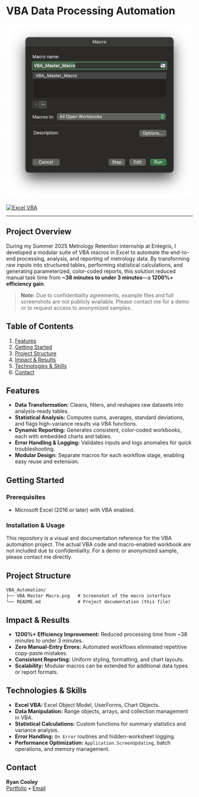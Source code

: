 # VBA Data Processing Automation

![Screenshot of VBA Macro Interface](VBA_Master_Macro.png)

[![Excel VBA](https://img.shields.io/badge/Language-VBA-green.svg)](https://docs.microsoft.com/en-us/office/vba/api/overview/excel)

---

## Project Overview

During my Summer 2025 Metrology Retention internship at Entegris, I developed a modular suite of VBA macros in Excel to automate the end-to-end processing, analysis, and reporting of metrology data. By transforming raw inputs into structured tables, performing statistical calculations, and generating parameterized, color-coded reports, this solution reduced manual task time from **~38 minutes to under 3 minutes**—a **1200%+ efficiency gain**.

> **Note:** Due to confidentiality agreements, example files and full screenshots are not publicly available. Please contact me for a demo or to request access to anonymized samples.

## Table of Contents
1. [Features](#features)
2. [Getting Started](#getting-started)
3. [Project Structure](#project-structure)
4. [Impact & Results](#impact--results)
5. [Technologies & Skills](#technologies--skills)
6. [Contact](#contact)

## Features
- **Data Transformation:** Cleans, filters, and reshapes raw datasets into analysis-ready tables.
- **Statistical Analysis:** Computes sums, averages, standard deviations, and flags high-variance results via VBA functions.
- **Dynamic Reporting:** Generates consistent, color-coded workbooks, each with embedded charts and tables.
- **Error Handling & Logging:** Validates inputs and logs anomalies for quick troubleshooting.
- **Modular Design:** Separate macros for each workflow stage, enabling easy reuse and extension.

## Getting Started

### Prerequisites
- Microsoft Excel (2016 or later) with VBA enabled.

### Installation & Usage
This repository is a visual and documentation reference for the VBA automation project. The actual VBA code and macro-enabled workbook are not included due to confidentiality. For a demo or anonymized sample, please contact me directly.

## Project Structure
```
VBA_Automation/
├── VBA Master Macro.png   # Screenshot of the macro interface
└── README.md              # Project documentation (this file)
```

## Impact & Results
- **1200%+ Efficiency Improvement:** Reduced processing time from ~38 minutes to under 3 minutes.
- **Zero Manual-Entry Errors:** Automated workflows eliminated repetitive copy-paste mistakes.
- **Consistent Reporting:** Uniform styling, formatting, and chart layouts.
- **Scalability:** Modular macros can be extended for additional data types or report formats.

## Technologies & Skills
- **Excel VBA:** Excel Object Model, UserForms, Chart Objects.
- **Data Manipulation:** Range objects, arrays, and collection management in VBA.
- **Statistical Calculations:** Custom functions for summary statistics and variance analysis.
- **Error Handling:** `On Error` routines and hidden-worksheet logging.
- **Performance Optimization:** `Application.ScreenUpdating`, batch operations, and memory management.

## Contact
**Ryan Cooley**  
[Portfolio](https://ryan-cooley.github.io/RCPortfolio)  •  [Email](mailto:ryancooley20@gmail.com)